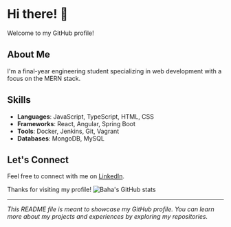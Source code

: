 # Hi there! 👋

Welcome to my GitHub profile!

## About Me

I'm a final-year engineering student specializing in web development with a focus on the MERN stack.

## Skills

- **Languages**: JavaScript, TypeScript, HTML, CSS
- **Frameworks**: React, Angular, Spring Boot
- **Tools**: Docker, Jenkins, Git, Vagrant
- **Databases**: MongoDB, MySQL

## Let's Connect

Feel free to connect with me on [LinkedIn](https://www.linkedin.com/in/baha-eddine-dridi-88b039203).

Thanks for visiting my profile!
![Baha's GitHub stats](https://github-readme-stats.vercel.app/api?username=YourGitHubUsername&show_icons=true&theme=radical)

---

*This README file is meant to showcase my GitHub profile. You can learn more about my projects and experiences by exploring my repositories.*
